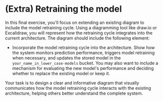 # (Extra) Retraining the model

In this final exercise, you'll focus on extending an existing diagram to include the model retraining cycle. Using a diagramming tool like draw.io or Excalidraw, you will represent how the retraining cycle integrates into the current architecture. The diagram should include the following element:

- Incorporate the model retraining cycle into the architecture. Show how the system monitors prediction performance, triggers model retraining when necessary, and updates the stored model in the `your_name_in_lower_case-models` bucket. You may also want to include a mechanism for evaluating the new model's performance and deciding whether to replace the existing model or keep it.

Your task is to design a clear and informative diagram that visually communicates how the model retraining cycle interacts with the existing architecture, helping others better understand the complete system.

